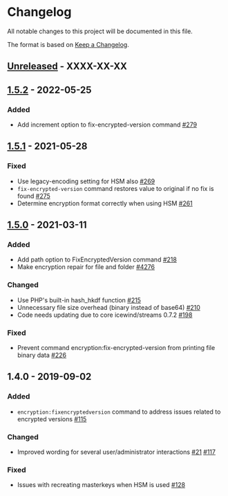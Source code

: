 # Changelog

All notable changes to this project will be documented in this file.

The format is based on [Keep a Changelog](http://keepachangelog.com/en/1.0.0/).

## [Unreleased] - XXXX-XX-XX


## [1.5.2] - 2022-05-25

### Added
- Add increment option to fix-encrypted-version command [#279](https://github.com/owncloud/encryption/issues/279)

## [1.5.1] - 2021-05-28

### Fixed

- Use legacy-encoding setting for HSM also [#269](https://github.com/owncloud/encryption/issues/269)
- `fix-encrypted-version` command restores value to original if no fix is found  [#275](https://github.com/owncloud/encryption/issues/275)
- Determine encryption format correctly when using HSM  [#261](https://github.com/owncloud/encryption/pull/261)

## [1.5.0] - 2021-03-11

### Added

- Add path option to FixEncryptedVersion command [#218](https://github.com/owncloud/encryption/pull/218)
- Make encryption repair for file and folder [#4276](https://github.com/owncloud/enterprise/issues/4276)

### Changed

- Use PHP's built-in hash_hkdf function [#215](https://github.com/owncloud/encryption/pull/215)
- Unnecessary file size overhead (binary instead of base64) [#210](https://github.com/owncloud/encryption/issues/210)
- Code needs updating due to core icewind/streams 0.7.2 [#198](https://github.com/owncloud/encryption/issues/198)

### Fixed

- Prevent command encryption:fix-encrypted-version from printing file binary data [#226](https://github.com/owncloud/encryption/pull/226)

## 1.4.0 - 2019-09-02

### Added

- `encryption:fixencryptedversion` command to address issues related to encrypted versions  [#115](https://github.com/owncloud/encryption/pull/115)

### Changed

- Improved wording for several user/administrator interactions [#21](https://github.com/owncloud/encryption/pull/21) [#117](https://github.com/owncloud/encryption/pull/117)

### Fixed

- Issues with recreating masterkeys when HSM is used [#128](https://github.com/owncloud/encryption/pull/128)


[Unreleased]: https://github.com/owncloud/encryption/compare/v1.5.2...HEAD
[1.5.2]: https://github.com/owncloud/encryption/compare/v1.5.1...v1.5.2
[1.5.1]: https://github.com/owncloud/encryption/compare/v1.5.0...v1.5.1
[1.5.0]: https://github.com/owncloud/encryption/compare/v1.4.0...v1.5.0
